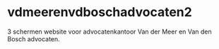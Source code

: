 # vdmeerenvdboschadvocaten2
3 schermen website voor advocatenkantoor Van der Meer en Van den Bosch advocaten.
